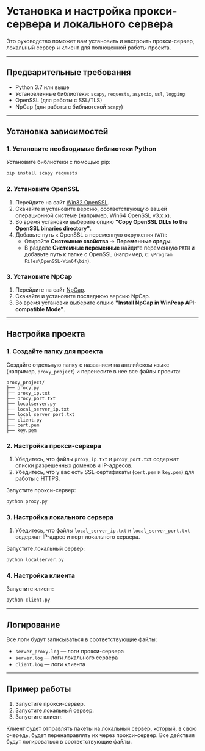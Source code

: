 # Установка и настройка прокси-сервера и локального сервера

Это руководство поможет вам установить и настроить прокси-сервер, локальный сервер и клиент для полноценной работы проекта.

---

## Предварительные требования

- Python 3.7 или выше
- Установленные библиотеки: `scapy`, `requests`, `asyncio`, `ssl`, `logging`
- OpenSSL (для работы с SSL/TLS)
- NpCap (для работы с библиотекой `scapy`)

---

## Установка зависимостей

### 1. Установите необходимые библиотеки Python

Установите библиотеки с помощью pip:

```bash
pip install scapy requests
```

### 2. Установите OpenSSL

1. Перейдите на сайт [Win32 OpenSSL](https://slproweb.com/products/Win32OpenSSL.html).
2. Скачайте и установите версию, соответствующую вашей операционной системе (например, Win64 OpenSSL v3.x.x).
3. Во время установки выберите опцию **"Copy OpenSSL DLLs to the OpenSSL binaries directory"**.
4. Добавьте путь к OpenSSL в переменную окружения `PATH`:
   - Откройте **Системные свойства** → **Переменные среды**.
   - В разделе **Системные переменные** найдите переменную `PATH` и добавьте путь к папке с OpenSSL (например, `C:\Program Files\OpenSSL-Win64\bin`).

### 3. Установите NpCap

1. Перейдите на сайт [NpCap](https://npcap.com/).
2. Скачайте и установите последнюю версию NpCap.
3. Во время установки выберите опцию **"Install NpCap in WinPcap API-compatible Mode"**.

---

## Настройка проекта

### 1. Создайте папку для проекта

Создайте отдельную папку с названием на английском языке (например, `proxy_project`) и перенесите в нее все файлы проекта:

```
proxy_project/
├── proxy.py
├── proxy_ip.txt
├── proxy_port.txt
├── localserver.py
├── local_server_ip.txt
├── local_server_port.txt
├── client.py
├── cert.pem
├── key.pem
```

### 2. Настройка прокси-сервера

1. Убедитесь, что файлы `proxy_ip.txt` и `proxy_port.txt` содержат списки разрешенных доменов и IP-адресов.
2. Убедитесь, что у вас есть SSL-сертификаты (`cert.pem` и `key.pem`) для работы с HTTPS.

Запустите прокси-сервер:

```bash
python proxy.py
```

### 3. Настройка локального сервера

1. Убедитесь, что файлы `local_server_ip.txt` и `local_server_port.txt` содержат IP-адрес и порт локального сервера.

Запустите локальный сервер:

```bash
python localserver.py
```

### 4. Настройка клиента

Запустите клиент:

```bash
python client.py
```

---

## Логирование

Все логи будут записываться в соответствующие файлы:

- `server_proxy.log` — логи прокси-сервера
- `server.log` — логи локального сервера
- `client.log` — логи клиента

---

## Пример работы

1. Запустите прокси-сервер.
2. Запустите локальный сервер.
3. Запустите клиент.

Клиент будет отправлять пакеты на локальный сервер, который, в свою очередь, будет перенаправлять их через прокси-сервер. Все действия будут логироваться в соответствующие файлы.
